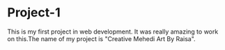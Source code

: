 # Project-1
This is my first project in web development. It was really amazing to work on this.The name of my project is "Creative Mehedi Art By Raisa".
